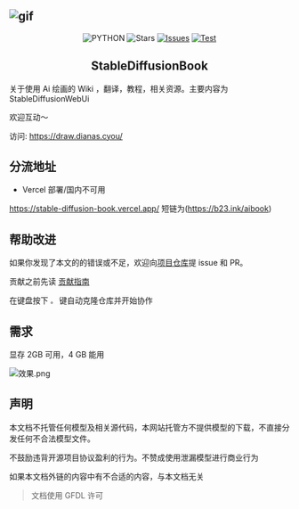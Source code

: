 ![gif](https://raw.githubusercontent.com/sudoskys/StableDiffusionBook/main/cover_main.png)
------------------------------------

<p align="center">
  <img src="https://img.shields.io/badge/USE-MKdocs-green" alt="PYTHON" >
  <img src="https://img.shields.io/github/stars/sudoskys/StableDiffusionBook.svg" alt="Stars">
  <a href="https://github.com/sudoskys/StableDiffusionBook/issues"><img src="https://img.shields.io/github/issues/sudoskys/StableDiffusionBook" alt="Issues"></a>
  <a href="https://github.com/sudoskys/StableDiffusionBook/actions/workflows/ci.yml"><img src="https://github.com/sudoskys/StableDiffusionBook/actions/workflows/ci.yml/badge.svg" alt="Test"></a>
</p>

<h2 align="center">StableDiffusionBook</h2>


关于使用 Ai 绘画的 Wiki ，翻译，教程，相关资源。主要内容为 StableDiffusionWebUi

欢迎互动～

访问: https://draw.dianas.cyou/

## 分流地址


- Vercel 部署/国内不可用

https://stable-diffusion-book.vercel.app/  短链为(https://b23.ink/aibook)


## 帮助改进

如果你发现了本文的的错误或不足，欢迎向[项目仓库](https://github.com/sudoskys/StableDiffusionBook/)提 issue 和 PR。

贡献之前先读 [贡献指南](https://github.com/sudoskys/StableDiffusionBook/blob/main/CONTRIBUTING.md)

在键盘按下 `。` 键自动克隆仓库并开始协作

## 需求

显存 2GB 可用，4 GB 能用

![效果.png](https://s1.ax1x.com/2022/10/10/xtdNNR.png)


## 声明

本文档不托管任何模型及相关源代码，本网站托管方不提供模型的下载，不直接分发任何不合法模型文件。

不鼓励违背开源项目协议盈利的行为。不赞成使用泄漏模型进行商业行为

如果本文档外链的内容中有不合适的内容，与本文档无关

>文档使用 GFDL 许可

